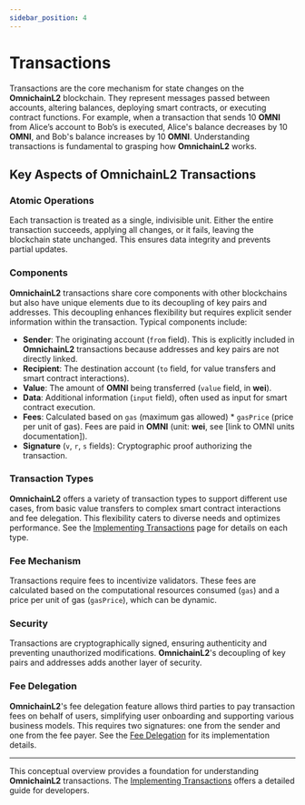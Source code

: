 ```yaml
---
sidebar_position: 4
---
```


# Transactions

Transactions are the core mechanism for state changes on the **OmnichainL2** blockchain. They represent messages passed between accounts, altering balances, deploying smart contracts, or executing contract functions. For example, when a transaction that sends 10 **OMNI** from Alice’s account to Bob’s is executed, Alice's balance decreases by 10 **OMNI**, and Bob's balance increases by 10 **OMNI**. Understanding transactions is fundamental to grasping how **OmnichainL2** works.

## Key Aspects of OmnichainL2 Transactions

### Atomic Operations
Each transaction is treated as a single, indivisible unit. Either the entire transaction succeeds, applying all changes, or it fails, leaving the blockchain state unchanged. This ensures data integrity and prevents partial updates.

### Components
**OmnichainL2** transactions share core components with other blockchains but also have unique elements due to its decoupling of key pairs and addresses. This decoupling enhances flexibility but requires explicit sender information within the transaction. Typical components include:

- **Sender**: The originating account (`from` field). This is explicitly included in **OmnichainL2** transactions because addresses and key pairs are not directly linked.
- **Recipient**: The destination account (`to` field, for value transfers and smart contract interactions).
- **Value**: The amount of **OMNI** being transferred (`value` field, in **wei**).
- **Data**: Additional information (`input` field), often used as input for smart contract execution.
- **Fees**: Calculated based on `gas` (maximum gas allowed) * `gasPrice` (price per unit of gas). Fees are paid in **OMNI** (unit: **wei**, see [link to OMNI units documentation]).
- **Signature** (`v`, `r`, `s` fields): Cryptographic proof authorizing the transaction.

### Transaction Types
**OmnichainL2** offers a variety of transaction types to support different use cases, from basic value transfers to complex smart contract interactions and fee delegation. This flexibility caters to diverse needs and optimizes performance. See the [Implementing Transactions](#) page for details on each type.

### Fee Mechanism
Transactions require fees to incentivize validators. These fees are calculated based on the computational resources consumed (`gas`) and a price per unit of gas (`gasPrice`), which can be dynamic.

### Security
Transactions are cryptographically signed, ensuring authenticity and preventing unauthorized modifications. **OmnichainL2**'s decoupling of key pairs and addresses adds another layer of security.

### Fee Delegation
**OmnichainL2**'s fee delegation feature allows third parties to pay transaction fees on behalf of users, simplifying user onboarding and supporting various business models. This requires two signatures: one from the sender and one from the fee payer. See the [Fee Delegation](#) for its implementation details.

---

This conceptual overview provides a foundation for understanding **OmnichainL2** transactions. The [Implementing Transactions](#) offers a detailed guide for developers.